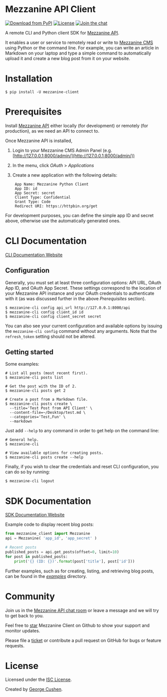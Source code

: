 # Mezzanine API Client

[![Download from PyPI](https://img.shields.io/pypi/v/mezzanine-client.svg)](https://pypi.python.org/pypi/mezzanine-client)
[![License](https://img.shields.io/pypi/l/mezzanine-client.svg)](https://pypi.python.org/pypi/mezzanine-client)
[![Join the chat](https://badges.gitter.im/gcushen/mezzanine-api.svg)](https://gitter.im/gcushen/mezzanine-api?utm_source=badge&utm_medium=badge&utm_campaign=pr-badge)

A remote CLI and Python client SDK for [Mezzanine API](http://gcushen.github.io/mezzanine-api/).

It enables a user or service to remotely read or write to [Mezzanine CMS](http://mezzanine.jupo.org/) using Python or the command line. For example, you can write an article in Markdown on your laptop and type a simple command to automatically upload it and create a new blog post from it on your website.


# Installation

    $ pip install -U mezzanine-client

# Prerequisites

Install [Mezzanine API](http://gcushen.github.io/mezzanine-api/) either locally (for development) or remotely (for production), as we need an API to connect to.

Once Mezzanine API is installed,

1. Login to your Mezzanine CMS Admin Panel (e.g. [http://127.0.0.1:8000/admin/](http://127.0.0.1:8000/admin/))
2. In the menu, click *OAuth* > *Applications*
3. Create a new application with the following details:

        App Name: Mezzanine Python Client
        App ID: id
        App Secret: secret
        Client Type: Confidential
        Grant Type: Code
        Redirect URI: https://httpbin.org/get

For development purposes, you can define the simple app ID and secret above, otherwise use the automatically generated ones.

# CLI Documentation

[CLI Documentation Website](http://gcushen.github.io/mezzanine-api/cli/)

## Configuration

Generally, you must set at least three configuration options: API URL, OAuth App ID, and OAuth App Secret. These settings correspond to the location of your Mezzanine API instance and your OAuth credentials to authenticate with it (as was discussed further in the above *Prerequisites* section).

```
$ mezzanine-cli config api_url http://127.0.0.1:8000/api
$ mezzanine-cli config client_id id
$ mezzanine-cli config client_secret secret
```

You can also see your current configuration and available options by issuing the `mezzanine-cli config` command without any arguments. Note that the `refresh_token` setting should not be altered.

## Getting started

Some examples:

```
# List all posts (most recent first).
$ mezzanine-cli posts list

# Get the post with the ID of 2.
$ mezzanine-cli posts get 2

# Create a post from a Markdown file.
$ mezzanine-cli posts create \
  --title='Test Post from API Client' \
  --content-file=~/Desktop/test.md \
  --categories='Test,Fun' \
  --markdown
```

Just add `--help` to any command in order to get help on the command line:

```
# General help.
$ mezzanine-cli

# View available options for creating posts.
$ mezzanine-cli posts create --help
```

Finally, if you wish to clear the credentials and reset CLI configuration, you can do so by running:

    $ mezzanine-cli logout

# SDK Documentation

[SDK Documentation Website](http://gcushen.github.io/mezzanine-api/client/)

Example code to display recent blog posts:

```python
from mezzanine_client import Mezzanine
api = Mezzanine( 'app_id', 'app_secret' )

# Recent posts
published_posts = api.get_posts(offset=0, limit=10)
for post in published_posts:
    print('{} (ID: {})'.format(post['title'], post['id']))
```

Further examples, such as for creating, listing, and retrieving blog posts, can be found in the [*examples*](https://github.com/gcushen/mezzanine-client-python/tree/master/examples) directory.

# Community

Join us in the [Mezzanine API chat room](https://gitter.im/gcushen/mezzanine-api?utm_source=badge&utm_medium=badge&utm_campaign=pr-badge) or leave a message and we will try to get back to you.

Feel free to [star](https://github.com/gcushen/mezzanine-client-python/) Mezzanine Client on Github to show your support and monitor updates.

Please file a [ticket](https://github.com/gcushen/mezzanine-client-python/issues) or contribute a pull request on GitHub for bugs or feature requests.

# License

Licensed under the [ISC License](https://github.com/gcushen/mezzanine-client-python/blob/master/LICENSE).

Created by [George Cushen](https://twitter.com/GeorgeCushen).
